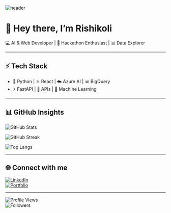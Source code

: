![header](https://capsule-render.vercel.app/api?type=waving&height=300&color=gradient&text=Rishikesh%20Koli&fontAlign=30&fontAlignY=36&animation=fadeIn)

# 👋 Hey there, I’m Rishikoli  

💻 AI & Web Developer | 🚀 Hackathon Enthusiast | 📊 Data Explorer  

---

## ⚡ Tech Stack
- 🐍 Python | ⚛️ React | ☁️ Azure AI | 📊 BigQuery  
- ⚡ FastAPI | 🔗 APIs | 🧠 Machine Learning  

---

## 📊 GitHub Insights  

![GitHub Stats](https://github-readme-stats.vercel.app/api?username=Rishikoli&show_icons=true&theme=tokyonight)  

![GitHub Streak](https://github-readme-streak-stats.herokuapp.com/?user=Rishikoli&theme=tokyonight)  

![Top Langs](https://github-readme-stats.vercel.app/api/top-langs/?username=Rishikoli&layout=compact&theme=tokyonight)  

---

## 🌐 Connect with me  

[![LinkedIn](https://img.shields.io/badge/LinkedIn-blue?logo=linkedin&logoColor=white)](YOUR_LINKEDIN)  
[![Portfolio](https://img.shields.io/badge/Portfolio-black?logo=firefox&logoColor=white)](YOUR_PORTFOLIO)  

---

![Profile Views](https://komarev.com/ghpvc/?username=Rishikoli&color=blue)  
![Followers](https://img.shields.io/github/followers/Rishikoli?label=Followers&style=social)  
